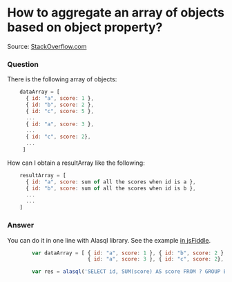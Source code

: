 # How to aggregate an array of objects based on object property?

Source: [StackOverflow.com](http://stackoverflow.com/questions/15441272/in-an-array-of-objects-how-can-i-aggregate-based-on-object-property/27657206#27657206)

### Question
There is the following array of objects:
```js
    dataArray = [ 
      { id: "a", score: 1 }, 
      { id: "b", score: 2 }, 
      { id: "c", score: 5 }, 
      ...
      { id: "a", score: 3 },
      ...
      { id: "c", score: 2},
      ...
     ]
```
How can I obtain a resultArray like the following:
```js
    resultArray = [
      { id: "a", score: sum of all the scores when id is a },
      { id: "b", score: sum of all the scores when id is b },
      ...
      ...
    ]
```

### Answer

You can do it in one line with Alasql library. See the example [in jsFiddle](http://jsfiddle.net/agershun/k4hkbm53/1/).
```js
        var dataArray = [ { id: "a", score: 1 }, { id: "b", score: 2 }, { id: "c", score: 5 },
                          { id: "a", score: 3 }, { id: "c", score: 2}, ];

        var res = alasql('SELECT id, SUM(score) AS score FROM ? GROUP BY id',[dataArray ]);
```
